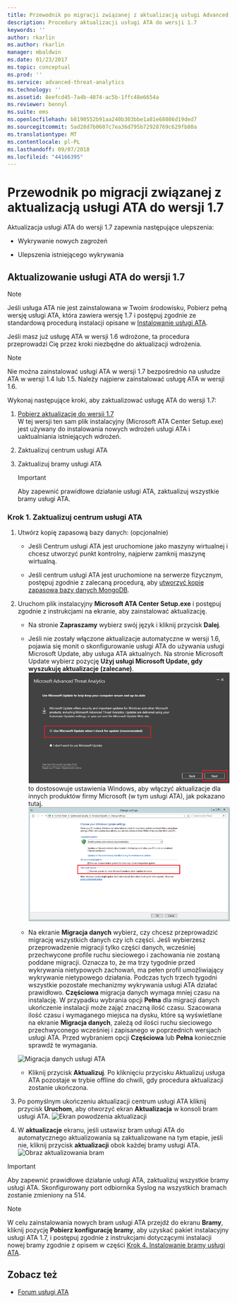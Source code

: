 ```yaml
---
title: Przewodnik po migracji związanej z aktualizacją usługi Advanced Threat Analytics do wersji 1.7 | Dokumentacja firmy Microsoft
description: Procedury aktualizacji usługi ATA do wersji 1.7
keywords: ''
author: rkarlin
ms.author: rkarlin
manager: mbaldwin
ms.date: 01/23/2017
ms.topic: conceptual
ms.prod: ''
ms.service: advanced-threat-analytics
ms.technology: ''
ms.assetid: 8eefcd45-7a4b-4074-ac5b-1ffc48e6654a
ms.reviewer: bennyl
ms.suite: ems
ms.openlocfilehash: b8190552b91aa240b303bbe1a81e68086d19ded7
ms.sourcegitcommit: 5ad28d7b0607c7ea36d795b72928769c629fb80a
ms.translationtype: MT
ms.contentlocale: pl-PL
ms.lasthandoff: 09/07/2018
ms.locfileid: "44166395"
---
```

# <a name="ata-update-to-17-migration-guide"></a>Przewodnik po migracji związanej z aktualizacją usługi ATA do wersji 1.7
Aktualizacja usługi ATA do wersji 1.7 zapewnia następujące ulepszenia:

-   Wykrywanie nowych zagrożeń

-   Ulepszenia istniejącego wykrywania
  

## <a name="updating-ata-to-version-17"></a>Aktualizowanie usługi ATA do wersji 1.7

> [!NOTE] 
> Jeśli usługa ATA nie jest zainstalowana w Twoim środowisku, Pobierz pełną wersję usługi ATA, która zawiera wersję 1.7 i postępuj zgodnie ze standardową procedurą instalacji opisane w [Instalowanie usługi ATA](install-ata-step1.md).

Jeśli masz już usługę ATA w wersji 1.6 wdrożone, ta procedura przeprowadzi Cię przez kroki niezbędne do aktualizacji wdrożenia.

> [!NOTE] 
> Nie można zainstalować usługi ATA w wersji 1.7 bezpośrednio na usłudze ATA w wersji 1.4 lub 1.5. Należy najpierw zainstalować usługę ATA w wersji 1.6. 

Wykonaj następujące kroki, aby zaktualizować usługę ATA do wersji 1.7:

1.  [Pobierz aktualizację do wersji 1.7](http://www.microsoft.com/evalcenter/evaluate-microsoft-advanced-threat-analytics)<br>
W tej wersji ten sam plik instalacyjny (Microsoft ATA Center Setup.exe) jest używany do instalowania nowych wdrożeń usługi ATA i uaktualniania istniejących wdrożeń.

2.  Zaktualizuj centrum usługi ATA

4.  Zaktualizuj bramy usługi ATA

    > [!IMPORTANT]
    > Aby zapewnić prawidłowe działanie usługi ATA, zaktualizuj wszystkie bramy usługi ATA.

### <a name="step-1-update-the-ata-center"></a>Krok 1. Zaktualizuj centrum usługi ATA

1.  Utwórz kopię zapasową bazy danych: (opcjonalnie)

    -   Jeśli Centrum usługi ATA jest uruchomione jako maszyny wirtualnej i chcesz utworzyć punkt kontrolny, najpierw zamknij maszynę wirtualną.

    -   Jeśli centrum usługi ATA jest uruchomione na serwerze fizycznym, postępuj zgodnie z zalecaną procedurą, aby [utworzyć kopię zapasową bazy danych MongoDB](https://docs.mongodb.org/manual/core/backups/).

2.  Uruchom plik instalacyjny **Microsoft ATA Center Setup.exe** i postępuj zgodnie z instrukcjami na ekranie, aby zainstalować aktualizację.

    -  Na stronie **Zapraszamy** wybierz swój język i kliknij przycisk **Dalej**.

    -  Jeśli nie zostały włączone aktualizacje automatyczne w wersji 1.6, pojawia się monit o skonfigurowanie usługi ATA do używania usługi Microsoft Update, aby usługa ATA aktualnych.  Na stronie Microsoft Update wybierz pozycję **Użyj usługi Microsoft Update, gdy wyszukuję aktualizacje (zalecane)**.
    ![Zachowaj aktualny obraz usługi ATA](media/ata_ms_update.png) to dostosowuje ustawienia Windows, aby włączyć aktualizacje dla innych produktów firmy Microsoft (w tym usługi ATA), jak pokazano tutaj. 
     ![Obraz automatycznej aktualizacji systemu Windows](media/ata_installupdatesautomatically.png)

    -  Na ekranie **Migracja danych** wybierz, czy chcesz przeprowadzić migrację wszystkich danych czy ich części. Jeśli wybierzesz przeprowadzenie migracji tylko części danych, wcześniej przechwycone profile ruchu sieciowego i zachowania nie zostaną poddane migracji. Oznacza to, że ma trzy tygodnie przed wykrywania nietypowych zachowań, ma pełen profil umożliwiający wykrywanie nietypowego działania. Podczas tych trzech tygodni wszystkie pozostałe mechanizmy wykrywania usługi ATA działać prawidłowo. **Częściowa** migracja danych wymaga mniej czasu na instalację. W przypadku wybrania opcji **Pełna** dla migracji danych ukończenie instalacji może zająć znaczną ilość czasu. Szacowana ilość czasu i wymaganego miejsca na dysku, które są wyświetlane na ekranie **Migracja danych**, zależą od ilości ruchu sieciowego przechwyconego wcześniej i zapisanego w poprzednich wersjach usługi ATA. Przed wybraniem opcji **Częściowa** lub **Pełna** koniecznie sprawdź te wymagania.  
    
    ![Migracja danych usługi ATA](media/migration-data-migration17.png)

    -  Kliknij przycisk **Aktualizuj**. Po kliknięciu przycisku Aktualizuj usługa ATA pozostaje w trybie offline do chwili, gdy procedura aktualizacji zostanie ukończona.

4.  Po pomyślnym ukończeniu aktualizacji centrum usługi ATA kliknij przycisk **Uruchom**, aby otworzyć ekran **Aktualizacja** w konsoli bram usługi ATA.
    ![Ekran powodzenia aktualizacji](media/migration-center-success17.png)

5.  W **aktualizacje** ekranu, jeśli ustawisz bram usługi ATA do automatycznego aktualizowania są zaktualizowane na tym etapie, jeśli nie, kliknij przycisk **aktualizacji** obok każdej bramy usługi ATA.
  ![Obraz aktualizowania bram](media/migration-update-gw-17.png)

  
> [!IMPORTANT] 
> Aby zapewnić prawidłowe działanie usługi ATA, zaktualizuj wszystkie bramy usługi ATA.
> Skonfigurowany port odbiornika Syslog na wszystkich bramach zostanie zmieniony na 514.
 
> [!NOTE] 
> W celu zainstalowania nowych bram usługi ATA przejdź do ekranu **Bramy**, kliknij pozycję **Pobierz konfigurację bramy**, aby uzyskać pakiet instalacyjny usługi ATA 1.7, i postępuj zgodnie z instrukcjami dotyczącymi instalacji nowej bramy zgodnie z opisem w części [Krok 4. Instalowanie bramy usługi ATA](install-ata-step4.md).



## <a name="see-also"></a>Zobacz też

- [Forum usługi ATA](https://social.technet.microsoft.com/Forums/security/home?forum=mata)
